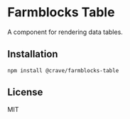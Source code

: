 

# Farmblocks Table

A component for rendering data tables.

## Installation

```
npm install @crave/farmblocks-table
```

## License

MIT
